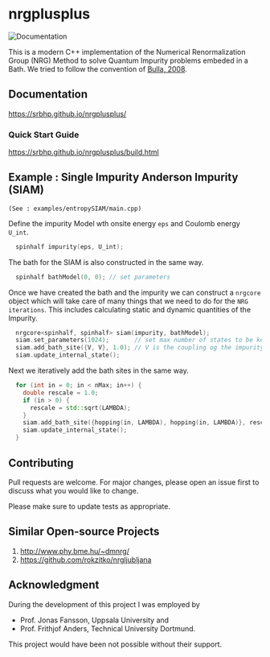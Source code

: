 # nrgplusplus

![Documentation](https://github.com/srbhp/nrgplusplus/actions/workflows/cmake.yml/badge.svg)

This is a modern C++ implementation of the 
Numerical Renormalization Group (NRG) Method 
to  solve Quantum Impurity problems embeded in a Bath. 
We tried to follow the convention of 
[Bulla, 2008](https://doi.org/10.1103/RevModPhys.80.395). 

##  Documentation
https://srbhp.github.io/nrgplusplus/


### Quick Start Guide
https://srbhp.github.io/nrgplusplus/build.html




## Example : Single Impurity Anderson Impurity (SIAM)
`(See : examples/entropySIAM/main.cpp)`

Define the impurity Model wth onsite energy `eps` and Coulomb energy `U_int`. 

```cpp
  spinhalf impurity(eps, U_int);
```

The bath for the SIAM is also constructed in the same way. 

```cpp
  spinhalf bathModel(0, 0); // set parameters
```

Once we have created the bath and the impurity we can 
construct a `nrgcore` object which will take care of 
many things that we need to do for the `NRG iterations`.
This includes calculating static and dynamic quantities
of the Impurity.

```cpp
  nrgcore<spinhalf, spinhalf> siam(impurity, bathModel);
  siam.set_parameters(1024);       // set max number of states to be kept
  siam.add_bath_site({V, V}, 1.0); // V is the coupling og the impurity and first bath site. 
  siam.update_internal_state();
```
Next we iteratively add the bath sites in the same way. 

```cpp
  for (int in = 0; in < nMax; in++) {
    double rescale = 1.0;
    if (in > 0) {
      rescale = std::sqrt(LAMBDA);
    }
    siam.add_bath_site({hopping(in, LAMBDA), hopping(in, LAMBDA)}, rescale);
    siam.update_internal_state();
  }
```



## Contributing

Pull requests are welcome. For major changes, please open an issue first
to discuss what you would like to change.

Please make sure to update tests as appropriate.

## Similar Open-source Projects 

  1. http://www.phy.bme.hu/~dmnrg/
  2. https://github.com/rokzitko/nrgljubljana

## Acknowledgment

During the development of this project I was employed by
  - Prof. Jonas Fansson, Uppsala University and 
  - Prof. Frithjof Anders, Technical University Dortmund.

This project would have been not possible without their support. 
